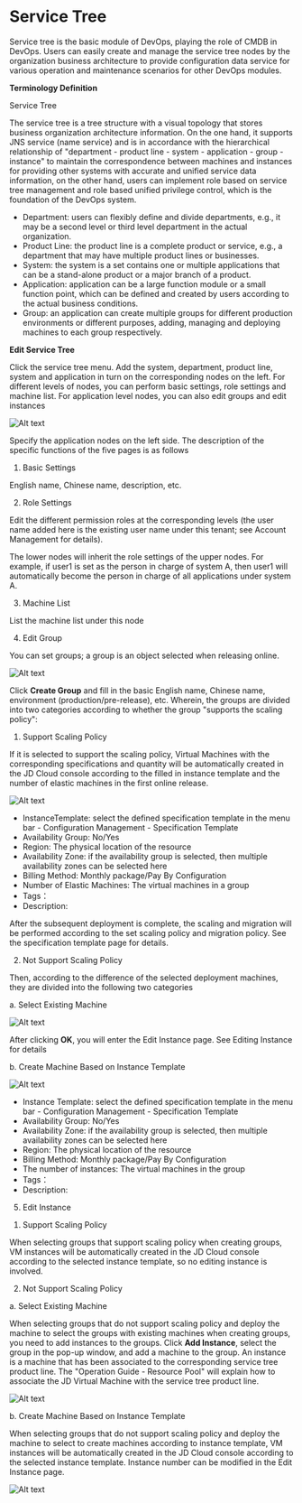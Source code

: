# Service Tree

Service tree is the basic module of DevOps, playing the role of CMDB in DevOps. Users can easily create and manage the service tree nodes by the organization business architecture to provide configuration data service for various operation and maintenance scenarios for other DevOps modules.

**Terminology Definition**

Service Tree

The service tree is a tree structure with a visual topology that stores business organization architecture information. On the one hand, it supports JNS service (name service) and is in accordance with the hierarchical relationship of "department - product line - system - application - group - instance" to maintain the correspondence between machines and instances for providing other systems with accurate and unified service data information, on the other hand, users can implement role based on service tree management and role based unified privilege control, which is the foundation of the DevOps system.

- Department: users can flexibly define and divide departments, e.g., it may be a second level or third level department in the actual organization.
- Product Line: the product line is a complete product or service, e.g., a department that may have multiple product lines or businesses.
- System: the system is a set contains one or multiple applications that can be a stand-alone product or a major branch of a product.
- Application: application can be a large function module or a small function point, which can be defined and created by users according to the actual business conditions.
- Group: an application can create multiple groups for different production environments or different purposes, adding, managing and deploying machines to each group respectively.


**Edit Service Tree**

Click the service tree menu. Add the system, department, product line, system and application in turn on the corresponding nodes on the left. For different levels of nodes, you can perform basic settings, role settings and machine list. For application level nodes, you can also edit groups and edit instances

![Alt text](https://github.com/jdcloudcom/cn/blob/DevOps/image/DevOps/Operation4.png)

Specify the application nodes on the left side. The description of the specific functions of the five pages is as follows

1. Basic Settings

English name, Chinese name, description, etc.

2. Role Settings

Edit the different permission roles at the corresponding levels (the user name added here is the existing user name under this tenant; see Account Management for details).

The lower nodes will inherit the role settings of the upper nodes. For example, if user1 is set as the person in charge of system A, then user1 will automatically become the person in charge of all applications under system A.

3. Machine List

List the machine list under this node

4. Edit Group

You can set groups; a group is an object selected when releasing online.

![Alt text](https://github.com/jdcloudcom/cn/blob/DevOps/image/DevOps/Operation5.png)

Click **Create Group** and fill in the basic English name, Chinese name, environment (production/pre-release), etc. Wherein, the groups are divided into two categories according to whether the group "supports the scaling policy":

1) Support Scaling Policy

If it is selected to support the scaling policy, Virtual Machines with the corresponding specifications and quantity will be automatically created in the JD Cloud console according to the filled in instance template and the number of elastic machines in the first online release.

![Alt text](https://github.com/jdcloudcom/cn/blob/DevOps/image/DevOps/Operation6.png)

- InstanceTemplate: select the defined specification template in the menu bar - Configuration Management - Specification Template
- Availability Group: No/Yes
- Region: The physical location of the resource
- Availability Zone: if the availability group is selected, then multiple availability zones can be selected here
- Billing Method: Monthly package/Pay By Configuration
- Number of Elastic Machines: The virtual machines in a group
- Tags：
- Description:

After the subsequent deployment is complete, the scaling and migration will be performed according to the set scaling policy and migration policy. See the specification template page for details.

2) Not Support Scaling Policy

Then, according to the difference of the selected deployment machines, they are divided into the following two categories

a. Select Existing Machine

![Alt text](https://github.com/jdcloudcom/cn/blob/DevOps/image/DevOps/Operation7.png)

After clicking **OK**, you will enter the Edit Instance page. See Editing Instance for details

b. Create Machine Based on Instance Template

![Alt text](https://github.com/jdcloudcom/cn/blob/DevOps/image/DevOps/Operation8.png)

- Instance Template: select the defined specification template in the menu bar - Configuration Management - Specification Template
- Availability Group: No/Yes
- Availability Zone: if the availability group is selected, then multiple availability zones can be selected here
- Region: The physical location of the resource
- Billing Method: Monthly package/Pay By Configuration
- The number of instances: The virtual machines in the group
- Tags：
- Description:


5. Edit Instance

1) Support Scaling Policy  

When selecting groups that support scaling policy when creating groups, VM instances will be automatically created in the JD Cloud console according to the selected instance template, so no editing instance is involved.

2) Not Support Scaling Policy

a. Select Existing Machine

When selecting groups that do not support scaling policy and deploy the machine to select the groups with existing machines when creating groups, you need to add instances to the groups. Click **Add Instance**, select the group in the pop-up window, and add a machine to the group. An instance is a machine that has been associated to the corresponding service tree product line. The "Operation Guide - Resource Pool" will explain how to associate the JD Virtual Machine with the service tree product line.

![Alt text](https://github.com/jdcloudcom/cn/blob/DevOps/image/DevOps/Operation9.png)



b. Create Machine Based on Instance Template

When selecting groups that do not support scaling policy and deploy the machine to select to create machines according to instance template, VM instances will be automatically created in the JD Cloud console according to the selected instance template. Instance number can be modified in the Edit Instance page.

![Alt text](https://github.com/jdcloudcom/cn/blob/DevOps/image/DevOps/Operation10.png)
